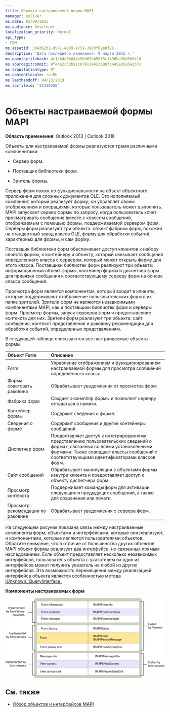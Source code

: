 ```yaml
---
title: Объекты настраиваемой формы MAPI
manager: soliver
ms.date: 03/09/2015
ms.audience: Developer
localization_priority: Normal
api_type:
- COM
ms.assetid: 306d62b1-d541-4039-9759-3903f62e0f26
description: 'Дата последнего изменения: 9 марта 2015 г.'
ms.openlocfilehash: 4c1c04e5b04be9bb67b050f5cf498be89d380410
ms.sourcegitcommit: 8fe462c32b91c87911942c188f3445e85a54137c
ms.translationtype: MT
ms.contentlocale: ru-RU
ms.lasthandoff: 04/23/2019
ms.locfileid: "32318250"
---
```

# <a name="mapi-custom-form-objects"></a>Объекты настраиваемой формы MAPI
  
**Область применения**: Outlook 2013 | Outlook 2016 
  
Объекты для настраиваемой формы реализуются тремя различными компонентами:
  
- Сервер форм.
    
- Поставщик библиотеки форм.
    
- Зритель формы.
    
Сервер форм похож по функциональности на объект объектного приложения для сложных документов OLE. Это исполняемый компонент, который реализует форму; он управляет своим отображением и операциями, которые пользователь может выполнять. MAPI запускает сервер формы по запросу, когда пользователь хочет просматривать сообщение вместе с классом сообщений, отображаемым с помощью формы, поддерживаемой сервером форм. Серверы форм реализуют три объекта: объект фабрики форм, похожий на стандартный завод класса OLE, форму для обработки событий, характерных для формы, и сам форму. 
  
Поставщик библиотеки форм обеспечивает доступ клиентов к набору свойств формы, к контейнеру и объекту, который связывает сообщения определенного класса с сервером, который может открыть форму для этого класса. Поставщики библиотек форм реализуют три объекта: информационный объект формы, контейнер формы и диспетчер форм для привязки сообщения к соответствующему серверу форм на основе класса сообщения.
  
Просмотра форм является компонентом, который входит в клиенты, которые поддерживают отображение пользовательских форм в их папке зрителей. Зрители форм не являются независимыми компонентами MAPI, как и поставщики библиотек форм и серверы форм. Просмотр формы, запуск серверов форм и предоставление контекста для них. Зрители форм реализуют три объекта: сайт сообщения, контекст представления и раковину рекомендации для обработки событий, определенных представлениям.
  
В следующей таблице описываются все настраиваемые объекты формы. 
  
|**Объект Form**|**Описание**|
|:-----|:-----|
|Form  <br/> |Управление отображением и функционированием настраиваемой формы для просмотра сообщений определенного класса.  <br/> |
|Форма советовать раковина  <br/> |Обрабатывает уведомления от просмотра форм.  <br/> |
|Фабрика форм  <br/> |Создает экземпляр формы и позволяет серверу оставаться в памяти.  <br/> |
|Контейнер формы  <br/> |Содержит сведения о форме.  <br/> |
|Сведения о форме  <br/> |Содержит сообщения и другие контейнеры сообщений.  <br/> |
|Диспетчер форм  <br/> |Предоставляет доступ к интегрированному представлению пользовательских сведений о формах, связанных со всеми установленными формами. Также совпадает классы сообщений с соответствующими идентификаторами классов форм.  <br/> |
|Сайт сообщений  <br/> |Обрабатывает манипуляции с объектами формы изнутри клиента и предоставляет доступ к объекту диспетчера форм.  <br/> |
|Просмотр контекста  <br/> |Поддерживает команды форм для активации следующих и предыдущих сообщений, а также для сохранения или печати.  <br/> |
|Просмотр рекомендации по раковине  <br/> |Обрабатывает уведомления с сервера форм.  <br/> |
   
На следующем рисунке показана связь между настраиваемые компоненты форм, объектами и интерфейсами, которые они реализуют, и компонентами, которые являются пользователями объектов. Обратите внимание, что в отличие от большинства других объектов MAPI объект формы реализует два интерфейса, не связанных прямым наследованием. Если объект предоставляет несколько независимых интерфейсов, пользователь объекта с указателем на один из интерфейсов может получить указатель на любой из других интерфейсов. Эта возможность перемещения между реализацией интерфейса объекта является особенностью метода [IUnknown::QueryInterface.](https://msdn.microsoft.com/library/54d5ff80-18db-43f2-b636-f93ac053146d%28Office.15%29.aspx) 
  
**Компоненты настраиваемых форм**
  
![Настраиваемые компоненты](media/amapi_67.gif "формы Настраиваемые компоненты формы")
  
## <a name="see-also"></a>См. также

- [Обзор объектов и интерфейсов MAPI](mapi-object-and-interface-overview.md)

